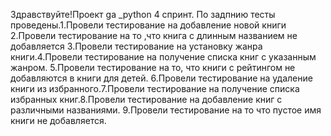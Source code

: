 Здравствуйте!Проект ga _python 4 спринт. По задпнию тесты проведены.1.Провели тестирование на добавление новой книги 2.Провели тестирование на то ,что книга с длинным названием не добавляется 3.Провели тестирование на установку жанра книги.4.Провели тестирование на получение списка книг с указанным жанром. 5.Провели тестирование на то, что книги с рейтингом не добавляются в книги для детей. 6.Провели тестирование на удаление книги из избранного.7.Провели тестирование на получение списка избранных книг.8.Провели тестирование на добавление книг с различными названиями. 9.Провели тестирование на то что пустое имя книги не добавляется. 
